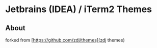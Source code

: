 # Jetbrains (IDEA) / iTerm2 Themes

## About
forked from [https://github.com/zdj/themes](zdj themes)
